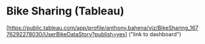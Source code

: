 # Bike Sharing (Tableau)

[https://public.tableau.com/app/profile/anthony.bahena/viz/BikeSharing_16776292278030/UserBikeDataStory?publish=yes] ("link to dashboard")

